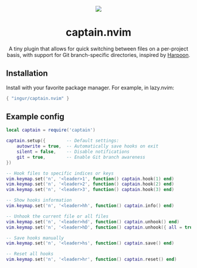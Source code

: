 <p align="center">
  <img src="https://github.com/ingur/captain.nvim/assets/45173070/2ce7b19c-3db1-4f2e-8256-1b2f23a3dbe3"/>
</p>

<h1 align="center">captain.nvim</h1>

<p align="center">
  A tiny plugin that allows for quick switching between files on a per-project basis, with support for Git branch-specific directories, inspired by <a href="https://github.com/ThePrimeagen/harpoon">Harpoon</a>.
</p>

## Installation

Install with your favorite package manager. For example, in lazy.nvim:
```lua
{ "ingur/captain.nvim" }
```

## Example config
```lua
local captain = require('captain')

captain.setup({        -- Default settings:
    autowrite = true,  -- Automatically save hooks on exit
    silent = false,    -- Disable notifications
    git = true,        -- Enable Git branch awareness
})

-- Hook files to specific indices or keys
vim.keymap.set('n', '<leader>1', function() captain.hook(1) end)
vim.keymap.set('n', '<leader>2', function() captain.hook(2) end)
vim.keymap.set('n', '<leader>3', function() captain.hook(3) end)

-- Show hooks information
vim.keymap.set('n', '<leader>hh', function() captain.info() end)

-- Unhook the current file or all files
vim.keymap.set('n', '<leader>hd', function() captain.unhook() end)
vim.keymap.set('n', '<leader>hD', function() captain.unhook({ all = true }) end)

-- Save hooks manually
vim.keymap.set('n', '<leader>hs', function() captain.save() end)

-- Reset all hooks
vim.keymap.set('n', '<leader>hr', function() captain.reset() end)
```

